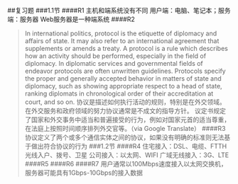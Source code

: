 ##复习题
###1.1节
####R1
主机和端系统没有不同
用户端：电脑、笔记本；服务端：服务器
Web服务器是一种端系统
####R2
>In international politics, protocol is the etiquette of diplomacy and affairs of state. It may also refer to an international agreement that supplements or amends a treaty.
>A protocol is a rule which describes how an activity should be performed, especially in the field of diplomacy. In diplomatic services and governmental fields of endeavor protocols are often unwritten guidelines. Protocols specify the proper and generally accepted behavior in matters of state and diplomacy, such as showing appropriate respect to a head of state, ranking diplomats in chronological order of their accreditation at court, and so on. 
>协议是描述如何执行活动的规则，特别是在外交领域。 在外交服务和政府领域的努力协议通常是不成文的指导方针。 议定书规定了国家和外交事务中适当和普遍接受的行为，例如对国家元首的适当尊重，在法庭上按照时间顺序排列外交官等。（via Google Translate）
####R3
协议定义了两个或多个通信实体之间的协议，如果没有明确的标准则无法基于做出符合协议的行为
###1.2节
####R4
住宅接入：DSL、电缆、FTTH光线入户、拨号、卫星
公司接入：以太网、WIFI
广域无线接入：3G、LTE
####R5
####R6
####R7
用户通常以100Mbps速度接入以太网交换机，服务器可能具有1Gbps-10Gbps的接入数据
